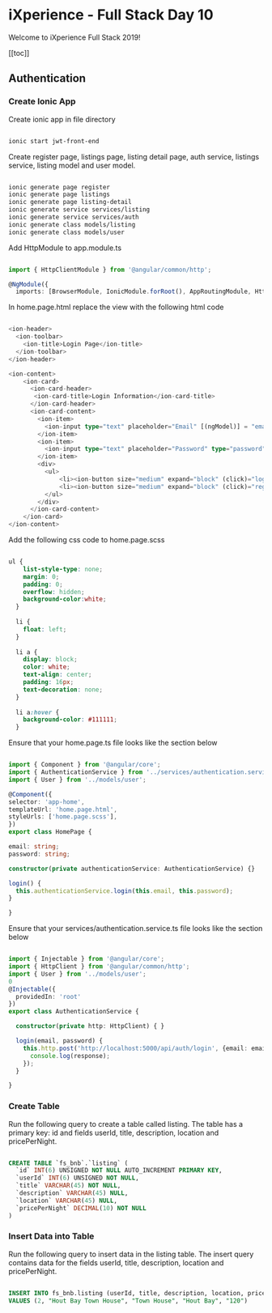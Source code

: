 # iXperience - Full Stack Day 10

Welcome to iXperience Full Stack 2019!

[[toc]]

## Authentication  

### Create Ionic App

Create ionic app in file directory

```bash

ionic start jwt-front-end

```

Create register page, listings page, listing detail page, auth service, listings service, listing model and user model. 

```bash

ionic generate page register
ionic generate page listings
ionic generate page listing-detail
ionic generate service services/listing
ionic generate service services/auth
ionic generate class models/listing
ionic generate class models/user

```

Add HttpModule to app.module.ts

```ts

import { HttpClientModule } from '@angular/common/http';

@NgModule({
  imports: [BrowserModule, IonicModule.forRoot(), AppRoutingModule, HttpClientModule],

```

In home.page.html replace the view with the following html code

```ts

<ion-header>
  <ion-toolbar>
    <ion-title>Login Page</ion-title>
  </ion-toolbar>
</ion-header>

<ion-content>
    <ion-card>
      <ion-card-header>
       <ion-card-title>Login Information</ion-card-title>
      </ion-card-header>
      <ion-card-content>
        <ion-item>
          <ion-input type="text" placeholder="Email" [(ngModel)] = "email"></ion-input>
        </ion-item>
        <ion-item>
          <ion-input type="text" placeholder="Password" type="password" [(ngModel)] = "password" ></ion-input>
        </ion-item>
        <div>
          <ul>
              <li><ion-button size="medium" expand="block" (click)="login()">Login</ion-button></li>
              <li><ion-button size="medium" expand="block" (click)="register()">Register</ion-button></li>
          </ul>
        </div>
      </ion-card-content>
    </ion-card>
</ion-content>

```

Add the following css code to home.page.scss

```css

ul {
    list-style-type: none;
    margin: 0;
    padding: 0;
    overflow: hidden;
    background-color:white;
  }
  
  li {
    float: left;
  }
  
  li a {
    display: block;
    color: white;
    text-align: center;
    padding: 16px;
    text-decoration: none;
  }
  
  li a:hover {
    background-color: #111111;
  }

  ```

 Ensure that your home.page.ts file looks like the section below

  ```ts

import { Component } from '@angular/core';
import { AuthenticationService } from '../services/authentication.service';
import { User } from '../models/user';

@Component({
  selector: 'app-home',
  templateUrl: 'home.page.html',
  styleUrls: ['home.page.scss'],
})
export class HomePage {

  email: string;
  password: string;

  constructor(private authenticationService: AuthenticationService) {}

  login() {
    this.authenticationService.login(this.email, this.password);
  }

}

```

Ensure that your services/authentication.service.ts file looks like the section below

```ts

import { Injectable } from '@angular/core';
import { HttpClient } from '@angular/common/http';
import { User } from '../models/user';
0
@Injectable({
  providedIn: 'root'
})
export class AuthenticationService {

  constructor(private http: HttpClient) { }

  login(email, password) {
    this.http.post('http://localhost:5000/api/auth/login', {email: email, password: password}).subscribe((response) => {
      console.log(response);
    });
  }

}


```




### Create Table

Run the following query to create a table called listing. The table has a primary key: id and fields userId, title, description, location and pricePerNight.

```sql

CREATE TABLE `fs_bnb`.`listing` (
  `id` INT(6) UNSIGNED NOT NULL AUTO_INCREMENT PRIMARY KEY,
  `userId` INT(6) UNSIGNED NOT NULL,
  `title` VARCHAR(45) NOT NULL,
  `description` VARCHAR(45) NULL,
  `location` VARCHAR(45) NULL,
  `pricePerNight` DECIMAL(10) NOT NULL
)

```

### Insert Data into Table

Run the following query to insert data in the listing table. The insert query contains data for the fields userId, title, description, location and pricePerNight.

```sql

INSERT INTO fs_bnb.listing (userId, title, description, location, pricePerNight)
VALUES (2, "Hout Bay Town House", "Town House", "Hout Bay", "120")

```